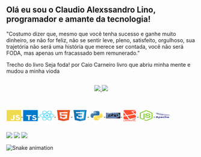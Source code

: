 ## Olá eu sou o Claudio Alexssandro Lino, programador e amante da tecnologia!
"Costumo dizer que, mesmo que você tenha sucesso e ganhe muito dinheiro, se não for feliz, não se sentir leve, pleno, satisfeito, orgulhoso, sua trajetória não será uma história que merece ser contada, você não será FODA, mas apenas um fracassado bem remunerado." 

Trecho do livro Seja foda! por Caio Carneiro livro que abriu minha mente e mudou a minha vioda

  ##
<div align="center">
  <a href="https://github.com/codigosecafe">
  <img height="180em" src="https://github-readme-stats.vercel.app/api?username=codigosecafe&show_icons=true&theme=dracula&include_all_commits=true&count_private=true"/>
  <img height="180em" src="https://github-readme-stats.vercel.app/api/top-langs/?username=codigosecafe&layout=compact&langs_count=7&theme=dracula"/>
</div>

  ##
<div style="display: inline_block"><br>
  <img align="center" alt="Claudio-Js" height="30" width="40" src="https://raw.githubusercontent.com/devicons/devicon/master/icons/javascript/javascript-plain.svg">
  <img align="center" alt="Claudio-Ts" height="30" width="40" src="https://raw.githubusercontent.com/devicons/devicon/master/icons/typescript/typescript-plain.svg">
  <img align="center" alt="Claudio-React" height="30" width="40" src="https://raw.githubusercontent.com/devicons/devicon/master/icons/react/react-original.svg">
  <img align="center" alt="Claudio-HTML" height="30" width="40" src="https://raw.githubusercontent.com/devicons/devicon/master/icons/html5/html5-original.svg">
  <img align="center" alt="Claudio-CSS" height="30" width="40" src="https://raw.githubusercontent.com/devicons/devicon/master/icons/css3/css3-original.svg">
  <img align="center" alt="Claudio-Python" height="30" width="40" src="https://raw.githubusercontent.com/devicons/devicon/master/icons/python/python-original.svg">
  <img align="center" alt="Claudio-PHP" height="30" width="40" src="https://raw.githubusercontent.com/devicons/devicon/master/icons/php/php-original.svg">
  <img align="center" alt="Claudio-Laravel" height="30" width="40" src="https://raw.githubusercontent.com/devicons/devicon/master/icons/laravel/laravel-plain-wordmark.svg">
  <img align="center" alt="Claudio-NodeJS" height="30" width="40" src="https://raw.githubusercontent.com/devicons/devicon/master/icons/nodejs/nodejs-original.svg">
  <img align="center" alt="Claudio-Apache" height="30" width="40" src="https://raw.githubusercontent.com/devicons/devicon/master/icons/apache/apache-line-wordmark.svg">


</div>

  ##
 
<div> 
  <a href="https://www.youtube.com/channel/UCDhAE1swKp46YWxKO6-iwUg" target="_blank"><img src="https://img.shields.io/badge/YouTube-FF0000?style=for-the-badge&logo=youtube&logoColor=white" target="_blank"></a>
  <a href = "mailto:claudio.lino.dev@gmail.com"><img src="https://img.shields.io/badge/-Gmail-%23333?style=for-the-badge&logo=gmail&logoColor=white" target="_blank"></a>
  <a href="https://www.linkedin.com/in/claudioalexssandrolino/" target="_blank"><img src="https://img.shields.io/badge/-LinkedIn-%230077B5?style=for-the-badge&logo=linkedin&logoColor=white" target="_blank"></a> 
 
  ![Snake animation](https://github.com/codigosecafe/codigosecafe/blob/output/github-contribution-grid-snake.svg)
 
</div>
